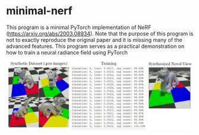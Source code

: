 # minimal-nerf

This program is a minimal PyTorch implementation of NeRF (https://arxiv.org/abs/2003.08934). Note that the purpose of this program is not to exactly reproduce the original paper and it is missing  many of the advanced 
features. This program serves as a practical demonstration on how to train a neural radiance field using PyTorch

<img src="minresult.jpg"></img>


